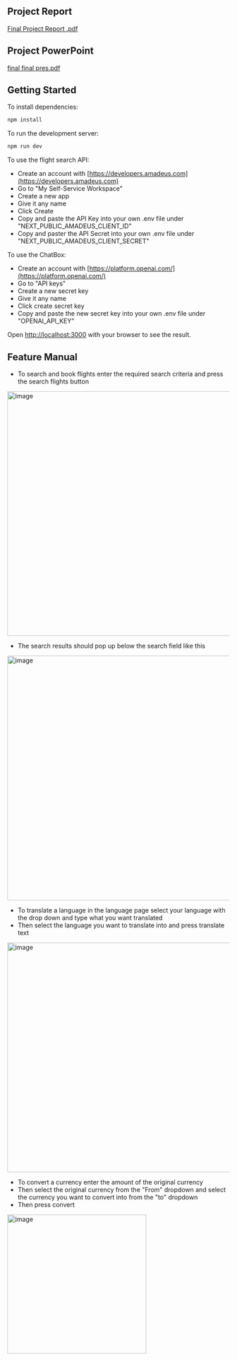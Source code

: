 ## Project Report

[Final Project Report .pdf](https://github.com/COSC-412-group-7/travel-trove-ai/files/13676863/Final.Project.Report.pdf)

## Project PowerPoint

[final final pres.pdf](https://github.com/COSC-412-group-7/travel-trove-ai/files/13668414/final.final.pres.pdf)

## Getting Started

To install dependencies:

```bash
npm install
```

To run the development server:

```bash
npm run dev
```

To use the flight search API:

 - Create an account with [https://developers.amadeus.com](https://developers.amadeus.com)
 - Go to "My Self-Service Workspace"
 - Create a new app
 - Give it any name
 - Click Create
 - Copy and paste the API Key into your own .env file under "NEXT_PUBLIC_AMADEUS_CLIENT_ID"
 - Copy and paster the API Secret into your own .env file under "NEXT_PUBLIC_AMADEUS_CLIENT_SECRET"

To use the ChatBox:

 - Create an account with [https://platform.openai.com/](https://platform.openai.com/)
 - Go to "API keys"
 - Create a new secret key
 - Give it any name
 - Click create secret key
 - Copy and paste the new secret key into your own .env file under "OPENAI_API_KEY"

Open [http://localhost:3000](http://localhost:3000) with your browser to see the result.

## Feature Manual

 - To search and book flights enter the required search criteria and press the search flights button
<img width="554" alt="image" src="https://github.com/COSC-412-group-7/travel-trove-ai/assets/104221232/a1d7907b-a865-4f68-aa93-167305c9bd4d">

 - The search results should pop up below the search field like this
<img width="554" alt="image" src="https://github.com/COSC-412-group-7/travel-trove-ai/assets/104221232/471d13ec-8f3f-4c9e-920d-4c6e996f543a">

 - To translate a language in the language page select your language with the drop down and type what you want translated
 - Then select the language you want to translate into and press translate text
<img width="520" alt="image" src="https://github.com/COSC-412-group-7/travel-trove-ai/assets/104221232/64c6b3e9-901c-402a-8411-b49956936a81">

 - To convert a currency enter the amount of the original currency
 - Then select the original currency from the "From" dropdown and select the currency you want to convert into from the "to" dropdown
 - Then press convert
<img width="315" alt="image" src="https://github.com/COSC-412-group-7/travel-trove-ai/assets/104221232/d2ad5a78-1a0e-4ac2-81fb-51e857f874e5">
